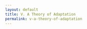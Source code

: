 ```yaml
---
layout: default
title: V. A Theory of Adaptation
permalink: v-a-theory-of-adaptation
---
```

<!-- Add an essay or interpretive material below this line,
using HTML or markdown.  Do not modify this file above this line -->
